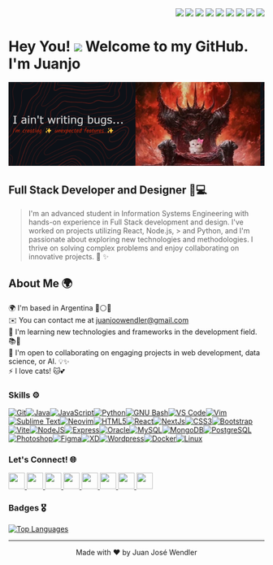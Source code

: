 <div id="header" align="right">
  <img src="https://media0.giphy.com/media/v1.Y2lkPTc5MGI3NjExNDMzM2JnZ25nN2ZpcjdmYm5tbDM3YzkxN29ja3B5ZTEzM3NoYmo0byZlcD12MV9pbnRlcm5hbF9naWZfYnlfaWQmY3Q9cw/eRmCA78kINM9GzhMSu/giphy.webp" width="60"/>
  <img 
 <img src="https://media0.giphy.com/media/v1.Y2lkPTc5MGI3NjExNDMzM2JnZ25nN2ZpcjdmYm5tbDM3YzkxN29ja3B5ZTEzM3NoYmo0byZlcD12MV9pbnRlcm5hbF9naWZfYnlfaWQmY3Q9cw/eRmCA78kINM9GzhMSu/giphy.webp" width="60"/>
  <img 
  <img src="https://media2.giphy.com/media/v1.Y2lkPTc5MGI3NjExeXRxYXZ2NmE4ZjZkbzMybnB5eGc4emoyOHYxMmpoMDdoeHhwaWFzYiZlcD12MV9pbnRlcm5hbF9naWZfYnlfaWQmY3Q9cw/2rRw7m1u4AUtyMdizv/200w.webp" width="55"/>
  <img 
src="https://media0.giphy.com/media/v1.Y2lkPTc5MGI3NjExNDMzM2JnZ25nN2ZpcjdmYm5tbDM3YzkxN29ja3B5ZTEzM3NoYmo0byZlcD12MV9pbnRlcm5hbF9naWZfYnlfaWQmY3Q9cw/eRmCA78kINM9GzhMSu/giphy.webp" width="95"/>
 <img src="https://media2.giphy.com/media/v1.Y2lkPTc5MGI3NjExeXRxYXZ2NmE4ZjZkbzMybnB5eGc4emoyOHYxMmpoMDdoeHhwaWFzYiZlcD12MV9pbnRlcm5hbF9naWZfYnlfaWQmY3Q9cw/2rRw7m1u4AUtyMdizv/200w.webp" width="55"/>
  <img src="https://media0.giphy.com/media/v1.Y2lkPTc5MGI3NjExNDMzM2JnZ25nN2ZpcjdmYm5tbDM3YzkxN29ja3B5ZTEzM3NoYmo0byZlcD12MV9pbnRlcm5hbF9naWZfYnlfaWQmY3Q9cw/eRmCA78kINM9GzhMSu/giphy.webp" width="95"/>
  <img src="https://media3.giphy.com/media/v1.Y2lkPTc5MGI3NjExNjNjeG5mZTB4b3FxczcweDNjNWZxMGltbjl1eHpwb24xeHBxN3ZnZiZlcD12MV9pbnRlcm5hbF9naWZfYnlfaWQmY3Q9cw/dVsI4WhNuZVwNBENra/giphy.webp" width="95"/>
  <img src="https://media0.giphy.com/media/v1.Y2lkPTc5MGI3NjExNDMzM2JnZ25nN2ZpcjdmYm5tbDM3YzkxN29ja3B5ZTEzM3NoYmo0byZlcD12MV9pbnRlcm5hbF9naWZfYnlfaWQmY3Q9cw/eRmCA78kINM9GzhMSu/giphy.webp" width="95"/>
  <img src="https://media2.giphy.com/media/v1.Y2lkPTc5MGI3NjExNGxsNzc3dXdibnVleHp3a21raXNzOHhkcXpyYjRuZTkyY2dsNHNzNiZlcD12MV9pbnRlcm5hbF9naWZfYnlfaWQmY3Q9cw/elMZLkey6is1lRtI7t/giphy.webp" width="150"/>
</div>

Hey You! <img src="https://emojis.slackmojis.com/emojis/images/1531849430/4246/blob-sunglasses.gif?1531849430" width="30"/>  Welcome to my GitHub. I'm Juanjo
=========================================================================================================================================

<div align="center">
  <img src="./github-header-image.png" alt="Header">
</div>



Full Stack Developer and Designer 🎨💻
--------------------------------------

> I'm an advanced student in Information Systems Engineering with hands-on experience in Full Stack development and design. I've worked on projects utilizing React, Node.js, > and Python, and I'm passionate about exploring new technologies and methodologies. I thrive on solving complex problems and enjoy collaborating on innovative projects. 🚀 ✨



## About Me 🌍

🌍 I'm based in Argentina 🔵⚪🔵  
✉️ You can contact me at [juanjoowendler@gmail.com](mailto:juanjoowendler@gmail.com)  
🧠 I'm learning new technologies and frameworks in the development field. 📚🤖  
🤝 I'm open to collaborating on engaging projects in web development, data science, or AI. 💡✨  
⚡ I love cats! 🐱💕



### Skills ⚙️


<p align="left">
<a href="https://git-scm.com/" target="_blank" rel="noreferrer"><img src="https://raw.githubusercontent.com/danielcranney/readme-generator/main/public/icons/skills/git-colored.svg" width="36" height="36" alt="Git" /></a><a href="https://www.oracle.com/java/" target="_blank" rel="noreferrer"><img src="https://raw.githubusercontent.com/danielcranney/readme-generator/main/public/icons/skills/java-colored.svg" width="36" height="36" alt="Java" /></a><a href="https://developer.mozilla.org/en-US/docs/Web/JavaScript" target="_blank" rel="noreferrer"><img src="https://raw.githubusercontent.com/danielcranney/readme-generator/main/public/icons/skills/javascript-colored.svg" width="36" height="36" alt="JavaScript" /></a><a href="https://www.python.org/" target="_blank" rel="noreferrer"><img src="https://raw.githubusercontent.com/danielcranney/readme-generator/main/public/icons/skills/python-colored.svg" width="36" height="36" alt="Python" /></a><a href="https://www.gnu.org/software/bash/" target="_blank" rel="noreferrer"><img src="https://raw.githubusercontent.com/danielcranney/readme-generator/main/public/icons/skills/gnubash.svg" width="36" height="36" alt="GNU Bash" /></a><a href="https://code.visualstudio.com/" target="_blank" rel="noreferrer"><img src="https://raw.githubusercontent.com/danielcranney/readme-generator/main/public/icons/skills/visualstudiocode.svg" width="36" height="36" alt="VS Code" /></a><a href="https://www.vim.org/" target="_blank" rel="noreferrer"><img src="https://raw.githubusercontent.com/danielcranney/readme-generator/main/public/icons/skills/vim.svg" width="36" height="36" alt="Vim" /></a><a href="https://www.sublimetext.com/index2" target="_blank" rel="noreferrer"><img src="https://raw.githubusercontent.com/danielcranney/readme-generator/main/public/icons/skills/sublimetext.svg" width="36" height="36" alt="Sublime Text" /></a><a href="https://neovim.io/" target="_blank" rel="noreferrer"><img src="https://raw.githubusercontent.com/danielcranney/readme-generator/main/public/icons/skills/neovim.svg" width="36" height="36" alt="Neovim" /></a><a href="https://developer.mozilla.org/en-US/docs/Glossary/HTML5" target="_blank" rel="noreferrer"><img src="https://raw.githubusercontent.com/danielcranney/readme-generator/main/public/icons/skills/html5-colored.svg" width="36" height="36" alt="HTML5" /></a><a href="https://reactjs.org/" target="_blank" rel="noreferrer"><img src="https://raw.githubusercontent.com/danielcranney/readme-generator/main/public/icons/skills/react-colored.svg" width="36" height="36" alt="React" /></a><a href="https://nextjs.org/docs" target="_blank" rel="noreferrer"><img src="https://raw.githubusercontent.com/danielcranney/readme-generator/main/public/icons/skills/nextjs-colored-dark.svg" width="36" height="36" alt="NextJs" /></a><a href="https://www.w3.org/TR/CSS/#css" target="_blank" rel="noreferrer"><img src="https://raw.githubusercontent.com/danielcranney/readme-generator/main/public/icons/skills/css3-colored.svg" width="36" height="36" alt="CSS3" /></a><a href="https://getbootstrap.com/" target="_blank" rel="noreferrer"><img src="https://raw.githubusercontent.com/danielcranney/readme-generator/main/public/icons/skills/bootstrap-colored.svg" width="36" height="36" alt="Bootstrap" /></a><a href="https://vitejs.dev/" target="_blank" rel="noreferrer"><img src="https://raw.githubusercontent.com/danielcranney/readme-generator/main/public/icons/skills/vite-colored.svg" width="36" height="36" alt="Vite" /></a><a href="https://nodejs.org/en/" target="_blank" rel="noreferrer"><img src="https://raw.githubusercontent.com/danielcranney/readme-generator/main/public/icons/skills/nodejs-colored.svg" width="36" height="36" alt="NodeJS" /></a><a href="https://expressjs.com/" target="_blank" rel="noreferrer"><img src="https://raw.githubusercontent.com/danielcranney/readme-generator/main/public/icons/skills/express-colored-dark.svg" width="36" height="36" alt="Express" /></a><a href="https://www.oracle.com/uk/index.html" target="_blank" rel="noreferrer"><img src="https://raw.githubusercontent.com/danielcranney/readme-generator/main/public/icons/skills/oracle-colored.svg" width="36" height="36" alt="Oracle" /></a><a href="https://www.mysql.com/" target="_blank" rel="noreferrer"><img src="https://raw.githubusercontent.com/danielcranney/readme-generator/main/public/icons/skills/mysql-colored.svg" width="36" height="36" alt="MySQL" /></a><a href="https://www.mongodb.com/" target="_blank" rel="noreferrer"><img src="https://raw.githubusercontent.com/danielcranney/readme-generator/main/public/icons/skills/mongodb-colored.svg" width="36" height="36" alt="MongoDB" /></a><a href="https://www.postgresql.org/" target="_blank" rel="noreferrer"><img src="https://raw.githubusercontent.com/danielcranney/readme-generator/main/public/icons/skills/postgresql-colored.svg" width="36" height="36" alt="PostgreSQL" /></a><a href="https://www.adobe.com/uk/products/photoshop.html" target="_blank" rel="noreferrer"><img src="https://raw.githubusercontent.com/danielcranney/readme-generator/main/public/icons/skills/photoshop-colored-dark.svg" width="36" height="36" alt="Photoshop" /></a><a href="https://www.figma.com/" target="_blank" rel="noreferrer"><img src="https://raw.githubusercontent.com/danielcranney/readme-generator/main/public/icons/skills/figma-colored.svg" width="36" height="36" alt="Figma" /></a><a href="https://www.adobe.com/uk/products/xd.html" target="_blank" rel="noreferrer"><img src="https://raw.githubusercontent.com/danielcranney/readme-generator/main/public/icons/skills/xd-colored-dark.svg" width="36" height="36" alt="XD" /></a><a href="https://wordpress.com" target="_blank" rel="noreferrer"><img src="https://raw.githubusercontent.com/danielcranney/readme-generator/main/public/icons/skills/wordpress-colored.svg" width="36" height="36" alt="Wordpress" /></a><a href="https://www.docker.com/" target="_blank" rel="noreferrer"><img src="https://raw.githubusercontent.com/danielcranney/readme-generator/main/public/icons/skills/docker-colored.svg" width="36" height="36" alt="Docker" /></a><a href="https://www.linux.org" target="_blank" rel="noreferrer"><img src="https://raw.githubusercontent.com/danielcranney/readme-generator/main/public/icons/skills/linux-colored.svg" width="36" height="36" alt="Linux" /></a>
</p>


### Let's Connect! 🌐

<p align="left"> <a href="https://www.codepen.io/https://codepen.io/_juanjoowendler" target="_blank" rel="noreferrer"> <picture> <source media="(prefers-color-scheme: dark)" srcset="https://raw.githubusercontent.com/danielcranney/readme-generator/main/public/icons/socials/codepen-dark.svg" /> <source media="(prefers-color-scheme: light)" srcset="https://raw.githubusercontent.com/danielcranney/readme-generator/main/public/icons/socials/codepen.svg" /> <img src="https://raw.githubusercontent.com/danielcranney/readme-generator/main/public/icons/socials/codepen.svg" width="32" height="32" /> </picture> </a> <a href="https://discord.com/users/_juanjoowendler" target="_blank" rel="noreferrer"> <picture> <source media="(prefers-color-scheme: dark)" srcset="https://raw.githubusercontent.com/danielcranney/readme-generator/main/public/icons/socials/discord-dark.svg" /> <source media="(prefers-color-scheme: light)" srcset="https://raw.githubusercontent.com/danielcranney/readme-generator/main/public/icons/socials/discord.svg" /> <img src="https://raw.githubusercontent.com/danielcranney/readme-generator/main/public/icons/socials/discord.svg" width="32" height="32" /> </picture> </a> <a href="https://www.github.com/juanjoowendler" target="_blank" rel="noreferrer"> <picture> <source media="(prefers-color-scheme: dark)" srcset="https://raw.githubusercontent.com/danielcranney/readme-generator/main/public/icons/socials/github-dark.svg" /> <source media="(prefers-color-scheme: light)" srcset="https://raw.githubusercontent.com/danielcranney/readme-generator/main/public/icons/socials/github.svg" /> <img src="https://raw.githubusercontent.com/danielcranney/readme-generator/main/public/icons/socials/github.svg" width="32" height="32" /> </picture> </a> <a href="http://www.instagram.com/_juanjoowendler" target="_blank" rel="noreferrer"> <picture> <source media="(prefers-color-scheme: dark)" srcset="https://raw.githubusercontent.com/danielcranney/readme-generator/main/public/icons/socials/instagram-dark.svg" /> <source media="(prefers-color-scheme: light)" srcset="https://raw.githubusercontent.com/danielcranney/readme-generator/main/public/icons/socials/instagram.svg" /> <img src="https://raw.githubusercontent.com/danielcranney/readme-generator/main/public/icons/socials/instagram.svg" width="32" height="32" /> </picture> </a> <a href="https://www.linkedin.com/in/juan-josé-wendler-829145247/" target="_blank" rel="noreferrer"> <picture> <source media="(prefers-color-scheme: dark)" srcset="https://raw.githubusercontent.com/danielcranney/readme-generator/main/public/icons/socials/linkedin-dark.svg" /> <source media="(prefers-color-scheme: light)" srcset="https://raw.githubusercontent.com/danielcranney/readme-generator/main/public/icons/socials/linkedin.svg" /> <img src="https://raw.githubusercontent.com/danielcranney/readme-generator/main/public/icons/socials/linkedin.svg" width="32" height="32" /> </picture> </a> <a href="https://www.stackoverflow.com/users/16760295/juanjoowendler" target="_blank" rel="noreferrer"> <picture> <source media="(prefers-color-scheme: dark)" srcset="https://raw.githubusercontent.com/danielcranney/readme-generator/main/public/icons/socials/stackoverflow-dark.svg" /> <source media="(prefers-color-scheme: light)" srcset="https://raw.githubusercontent.com/danielcranney/readme-generator/main/public/icons/socials/stackoverflow.svg" /> <img src="https://raw.githubusercontent.com/danielcranney/readme-generator/main/public/icons/socials/stackoverflow.svg" width="32" height="32" /> </picture> </a> <a href="https://www.x.com/_juanjoowendler" target="_blank" rel="noreferrer"> <picture> <source media="(prefers-color-scheme: dark)" srcset="https://raw.githubusercontent.com/danielcranney/readme-generator/main/public/icons/socials/twitter-dark.svg" /> <source media="(prefers-color-scheme: light)" srcset="https://raw.githubusercontent.com/danielcranney/readme-generator/main/public/icons/socials/twitter.svg" /> <img src="https://raw.githubusercontent.com/danielcranney/readme-generator/main/public/icons/socials/twitter.svg" width="32" height="32" /> </picture> </a> <a href="https://www.youtube.com/@juanjoowendler" target="_blank" rel="noreferrer"> <picture> <source media="(prefers-color-scheme: dark)" srcset="https://raw.githubusercontent.com/danielcranney/readme-generator/main/public/icons/socials/youtube-dark.svg" /> <source media="(prefers-color-scheme: light)" srcset="https://raw.githubusercontent.com/danielcranney/readme-generator/main/public/icons/socials/youtube.svg" /> <img src="https://raw.githubusercontent.com/danielcranney/readme-generator/main/public/icons/socials/youtube.svg" width="32" height="32" /> </picture> </a></p>

### Badges 🎖️

<a href="https://github.com/juanjoowendler" align="left"><img src="https://github-readme-stats.vercel.app/api/top-langs/?username=juanjoowendler&langs_count=10&title_color=ffffff&text_color=64748b&icon_color=a855f7&bg_color=171717&hide_border=true&locale=en&custom_title=Top%20%Languages" alt="Top Languages" /></a>

---

<p align="center">Made with ❤️ by Juan José Wendler</p>
